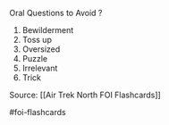 Oral Questions to Avoid
?
1. Bewilderment
2. Toss up
3. Oversized
4. Puzzle
5. Irrelevant
6. Trick

Source: [[Air Trek North FOI Flashcards]]

#foi-flashcards